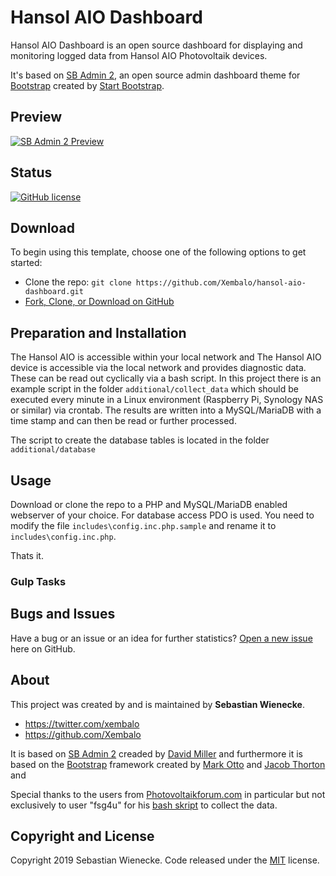# Hansol AIO Dashboard

Hansol AIO Dashboard is an open source dashboard for displaying and monitoring logged data from Hansol AIO Photovoltaik devices. 

It's based on [SB Admin 2](https://startbootstrap.com/template-overviews/sb-admin-2/), an open source admin dashboard theme for [Bootstrap](http://getbootstrap.com/) created by [Start Bootstrap](http://startbootstrap.com/).

## Preview

[![SB Admin 2 Preview](https://startbootstrap.com/assets/img/screenshots/themes/sb-admin-2.png)](https://blackrockdigital.github.io/startbootstrap-sb-admin-2/)

## Status

[![GitHub license](https://img.shields.io/badge/license-MIT-blue.svg)](https://raw.githubusercontent.com/BlackrockDigital/startbootstrap-sb-admin-2/master/LICENSE)

## Download

To begin using this template, choose one of the following options to get started:

-   Clone the repo: `git clone https://github.com/Xembalo/hansol-aio-dashboard.git`
-   [Fork, Clone, or Download on GitHub](https://github.com/Xembalo/hansol-aio-dashboard)

## Preparation and Installation

The Hansol AIO is accessible within your local network and 
The Hansol AIO device is accessible via the local network and provides diagnostic data. These can be read out cyclically via a bash script.
In this project there is an example script in the folder `additional/collect_data` which should be executed every minute in a Linux environment (Raspberry Pi, Synology NAS or similar) via crontab. 
The results are written into a MySQL/MariaDB with a time stamp and can then be read or further processed.

The script to create the database tables is located in the folder `additional/database`

## Usage

Download or clone the repo to a PHP and MySQL/MariaDB enabled webserver of your choice. For database access PDO is used. You need to modify the file `includes\config.inc.php.sample` and rename it to `includes\config.inc.php`. 

Thats it.

### Gulp Tasks

## Bugs and Issues

Have a bug or an issue or an idea for further statistics? [Open a new issue](https://github.com/Xembalo/hansol-aio-dashboard/issues) here on GitHub.

## About

This project was created by and is maintained by **Sebastian Wienecke**.

-   <https://twitter.com/xembalo>
-   <https://github.com/Xembalo>

It is based on [SB Admin 2](https://startbootstrap.com/template-overviews/sb-admin-2/) creaded by [David Miller](https://github.com/davidtmiller) and furthermore it is based on the [Bootstrap](http://getbootstrap.com/) framework created by [Mark Otto](https://twitter.com/mdo) and [Jacob Thorton](https://twitter.com/fat) and 

Special thanks to the users from [Photovoltaikforum.com](www.photovoltaikforum.com) in particular but not exclusively to user "fsg4u" for his [bash skript](https://www.photovoltaikforum.com/thread/102631-hat-schon-jemand-erfahrung-mit-dem-samsung-sdi-ess/?postID=1758839#post1758839) to collect the data. 

## Copyright and License

Copyright 2019 Sebastian Wienecke. Code released under the [MIT](https://github.com/Xembalo/hansol-aoi-dashboard/LICENSE) license.
